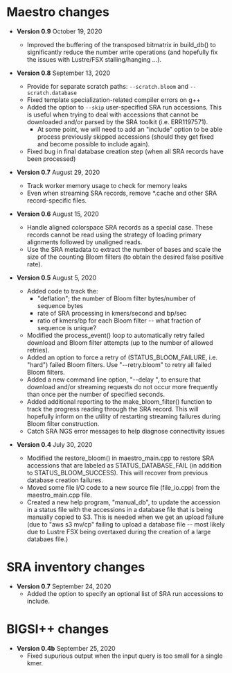 # Maestro changes
- **Version 0.9** October 19, 2020
	- Improved the buffering of the transposed bitmatrix in build_db() to significantly reduce the number
	  write operations (and hopefully fix the issues with Lustre/FSX stalling/hanging ...).

- **Version 0.8** September 13, 2020
	- Provide for separate scratch paths: `--scratch.bloom` and `--scratch.database`
	- Fixed template specialization-related compiler errors on g++
	- Added the option to `--skip` user-specified SRA run accessions. This is useful when trying to
	  deal with accessions that cannot be downloaded and/or parsed by the SRA toolkit (i.e. ERR1197571).
	  	- At some point, we will need to add an "include" option to be able process previously skipped
		  accessions (should they get fixed and become possible to include again).
	- Fixed bug in final database creation step (when all SRA records have been processed)

- **Version 0.7** August 29, 2020
	- Track worker memory usage to check for memory leaks
	- Even when streaming SRA records, remove *.cache and other SRA record-specific files.

- **Version 0.6** August 15, 2020
	- Handle aligned colorspace SRA records as a special case. These records cannot be read using the
	strategy of loading primary alignments followed by unaligned reads.
	- Use the SRA metadata to extract the number of bases and scale the size of the counting Bloom
	filters (to obtain the desired false positive rate).

- **Version 0.5** August 5, 2020
	- Added code to track the:
		- "deflation"; the number of Bloom filter bytes/number of sequence bytes
		- rate of SRA processing in kmers/second and bp/sec
		- ratio of kmers/bp for each Bloom filter -- what fraction of sequence is unique?
	- Modified the process_event() loop to automatically retry failed download and Bloom filter attempts
	  (up to the number of allowed retries).
	- Added an option to force a retry of (STATUS_BLOOM_FAILURE, i.e. "hard") failed Bloom filters. 
	  Use "--retry.bloom" to retry all failed Bloom filters.
	- Added a new command line option, "--delay <number of seconds>", to ensure that download and/or streaming requests
	  do not occur more frequently than once per the number of specified seconds.
	- Added additional reporting to the make_bloom_filter() function to track the progress reading through the SRA
	  record. This will hopefully inform on the utility of restarting streaming failures during Bloom filter construction.
	- Catch SRA NGS error messages to help diagnose connectivity issues

- **Version 0.4** July 30, 2020
	- Modified the restore_bloom() in maestro_main.cpp to restore SRA accessions that are labeled
	  as STATUS_DATABASE_FAIL (in addition to STATUS_BLOOM_SUCCESS). This will recover from previous database creation failures.
	- Moved some file I/O code to a new source file (file_io.cpp) from the maestro_main.cpp file.
	- Created a new help program, "manual_db", to update the accession in a status file with the accessions
	  in a database file that is being manually copied to S3. This is needed when we get an upload failure
	  (due to "aws s3 mv/cp" failing to upload a database file -- most likely due to Lustre FSX being overtaxed
	  during the creation of a large databaes file.)

# SRA inventory changes
- **Version 0.7** September 24, 2020
	- Added the option to specify an optional list of SRA run accessions to include.

# BIGSI++ changes
- **Version 0.4b** September 25, 2020
	- Fixed supurious output when the input query is too small for a single kmer.
